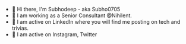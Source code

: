 - 👋 Hi there, I'm Subhodeep - aka Subho0705 
- 👀 I am working as a Senior Consultant @Nihilent.
- 🌱 I am active on LinkedIn where you will find me posting on tech and trivias.
- 💞️ I am active on Instagram, Twitter


<!---
Subho0705/Subho0705 is a ✨ special ✨ repository because its `README.md` (this file) appears on your GitHub profile.
You can click the Preview link to take a look at your changes.
--->
